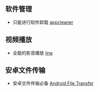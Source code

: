 ## 软件管理
* 只能进行软件卸载 [appcleaner](http://freemacsoft.net/appcleaner/) 

## 视频播放
* 全能的影音播放 [iina](https://github.com/iina/iina/releases)

## 安卓文件传输
* 安卓文件传输必备 [Android File Transfer](https://www.android.com/filetransfer/)

